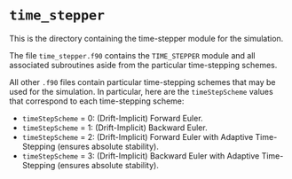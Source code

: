 # `time_stepper`

This is the directory containing the time-stepper module for the simulation.

The file `time_stepper.f90` contains the `TIME_STEPPER` module and all associated subroutines aside from the particular time-stepping schemes.

All other `.f90` files contain particular time-stepping schemes that may be used for the simulation. In particular, here are the `timeStepScheme` values that correspond to each time-stepping scheme:
  - `timeStepScheme` = 0: (Drift-Implicit) Forward Euler.
  - `timeStepScheme` = 1: (Drift-Implicit) Backward Euler.
  - `timeStepScheme` = 2: (Drift-Implicit) Forward Euler with Adaptive Time-Stepping (ensures absolute stability).
  - `timeStepScheme` = 3: (Drift-Implicit) Backward Euler with Adaptive Time-Stepping (ensures absolute stability).
